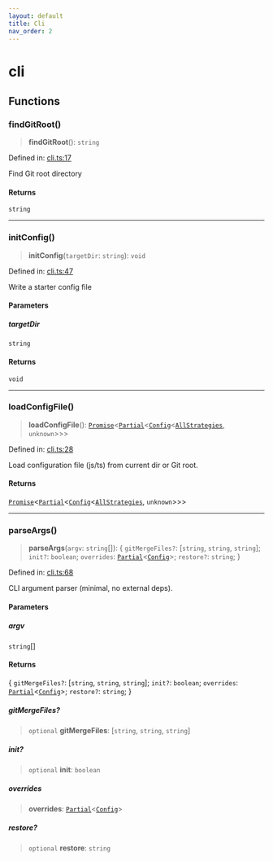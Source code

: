```yaml
---
layout: default
title: Cli
nav_order: 2
---
```


# cli

## Functions

### findGitRoot()

> **findGitRoot**(): `string`

Defined in: [cli.ts:17](https://github.com/react18-tools/git-json-resolver/blob/1a536885b518aadb4442332b4a0bab3ea438307f/lib/src/cli.ts#L17)

Find Git root directory

#### Returns

`string`

---

### initConfig()

> **initConfig**(`targetDir`: `string`): `void`

Defined in: [cli.ts:47](https://github.com/react18-tools/git-json-resolver/blob/1a536885b518aadb4442332b4a0bab3ea438307f/lib/src/cli.ts#L47)

Write a starter config file

#### Parameters

##### targetDir

`string`

#### Returns

`void`

---

### loadConfigFile()

> **loadConfigFile**(): [`Promise`](https://developer.mozilla.org/docs/Web/JavaScript/Reference/Global_Objects/Promise)\<[`Partial`](https://www.typescriptlang.org/docs/handbook/utility-types.html#partialtype)\<[`Config`](types/README.md#config)\<[`AllStrategies`](types/README.md#allstrategies), `unknown`\>\>\>

Defined in: [cli.ts:28](https://github.com/react18-tools/git-json-resolver/blob/1a536885b518aadb4442332b4a0bab3ea438307f/lib/src/cli.ts#L28)

Load configuration file (js/ts) from current dir or Git root.

#### Returns

[`Promise`](https://developer.mozilla.org/docs/Web/JavaScript/Reference/Global_Objects/Promise)\<[`Partial`](https://www.typescriptlang.org/docs/handbook/utility-types.html#partialtype)\<[`Config`](types/README.md#config)\<[`AllStrategies`](types/README.md#allstrategies), `unknown`\>\>\>

---

### parseArgs()

> **parseArgs**(`argv`: `string`[]): \{ `gitMergeFiles?`: \[`string`, `string`, `string`\]; `init?`: `boolean`; `overrides`: [`Partial`](https://www.typescriptlang.org/docs/handbook/utility-types.html#partialtype)\<[`Config`](types/README.md#config)\>; `restore?`: `string`; \}

Defined in: [cli.ts:68](https://github.com/react18-tools/git-json-resolver/blob/1a536885b518aadb4442332b4a0bab3ea438307f/lib/src/cli.ts#L68)

CLI argument parser (minimal, no external deps).

#### Parameters

##### argv

`string`[]

#### Returns

\{ `gitMergeFiles?`: \[`string`, `string`, `string`\]; `init?`: `boolean`; `overrides`: [`Partial`](https://www.typescriptlang.org/docs/handbook/utility-types.html#partialtype)\<[`Config`](types/README.md#config)\>; `restore?`: `string`; \}

##### gitMergeFiles?

> `optional` **gitMergeFiles**: \[`string`, `string`, `string`\]

##### init?

> `optional` **init**: `boolean`

##### overrides

> **overrides**: [`Partial`](https://www.typescriptlang.org/docs/handbook/utility-types.html#partialtype)\<[`Config`](types/README.md#config)\>

##### restore?

> `optional` **restore**: `string`
